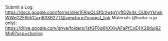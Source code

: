 Submit a Log: https://docs.google.com/forms/d/e/1FAIpQLSf0rzwtgYyftD2k4s_OUbyYkhskWWeG2F9iiVCuxjB3X627TQ/viewform?usp=sf_link
Materials (@soka-u.jp only): https://drive.google.com/drive/folders/1sfGF6gKhXXjvAFaPfCvE4X28duj92Mp6?usp=sharing





